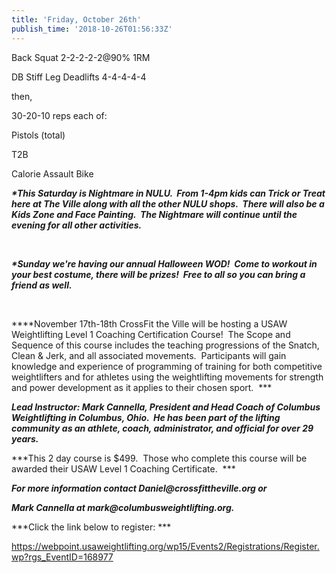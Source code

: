 ```yaml
---
title: 'Friday, October 26th'
publish_time: '2018-10-26T01:56:33Z'
---
```


Back Squat 2-2-2-2-2\@90% 1RM

DB Stiff Leg Deadlifts 4-4-4-4-4

then,

30-20-10 reps each of:

Pistols (total)

T2B

Calorie Assault Bike

***\*This Saturday is Nightmare in NULU.  From 1-4pm kids can Trick or
Treat here at The Ville along with all the other NULU shops.  There will
also be a Kids Zone and Face Painting.  The Nightmare will continue
until the evening for all other activities.***

 

***\*Sunday we're having our annual Halloween WOD!  Come to workout in
your best costume, there will be prizes!  Free to all so you can bring a
friend as well.***

 

***\*November 17th-18th CrossFit the Ville will be hosting a USAW
Weightlifting Level 1 Coaching Certification Course!  The Scope and
Sequence of this course includes the teaching progressions of the
Snatch, Clean & Jerk, and all associated movements.  Participants will
gain knowledge and experience of programming of training for both
competitive weightlifters and for athletes using the weightlifting
movements for strength and power development as it applies to their
chosen sport.  ***

***Lead Instructor: Mark Cannella, President and Head Coach of Columbus
Weightlifting in Columbus, Ohio.  He has been part of the lifting
community as an athlete, coach, administrator, and official for over 29
years.***

***This 2 day course is \$499.  Those who complete this course will be
awarded their USAW Level 1 Coaching Certificate.  ***

***For more information contact Daniel\@crossfittheville.org or***

***Mark Cannella at mark\@columbusweightlifting.org.***

***Click the link below to register: ***

<https://webpoint.usaweightlifting.org/wp15/Events2/Registrations/Register.wp?rgs_EventID=168977>
